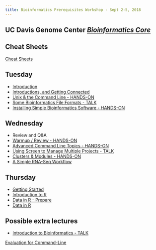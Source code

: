 ```yaml
---
title: Bioinformatics Prerequisites Workshop - Sept 2-5, 2018
---
```


## UC Davis Genome Center [*Bioinformatics Core*](http://bioinformatics.ucdavis.edu/)

Cheat Sheets
----------

[Cheat Sheets](cheatSheetIndex.md)


Tuesday
----------

* [Introduction](tuesday/Introduction.pdf)
* [Introductions, and Getting Connected](tuesday/logging-in.md)
* [Unix & the Command Line - HANDS-ON](tuesday/command-line-intro.md)
* [Some Bioinformatics File Formats - TALK](tuesday/formats.pdf)
* [Installing Simple Bioinformatics Software - HANDS-ON](tuesday/software.md)

Wednesday
----------

* Review and Q&A
* [Warmup / Review - HANDS-ON](wednesday/warmup.md)
* [Advanced Command Line Topics - HANDS-ON](wednesday/advanced-command-line.md)
* [Using Screen to Manage Multiple Projects - TALK](wednesday/screen.pdf)
* [Clusters & Modules - HANDS-ON](wednesday/cluster.md)
* [A Simple RNA-Seq Workflow](wednesday/bioworkflow.md)

Thursday
----------

* [Getting Started](thursday/RStudio)
* [Introduction to R](thursday/Intro2R/Intro2R)
* [Data in R - Prepare](thursday/data_in_R_prepare)
* [Data in R](thursday/data_in_R)


Possible extra lectures
----------
* [Introduction to Bioinformatics - TALK](talk/What_is_Bioinformatics.pdf)


[Evaluation for Command-Line](https://docs.google.com/forms/d/e/1FAIpQLSc2UlnKa7yFKeC4gh9oivQU6b-Ai51VezQGa0L78rZTaI4PSg/viewform?usp=sf_link)
